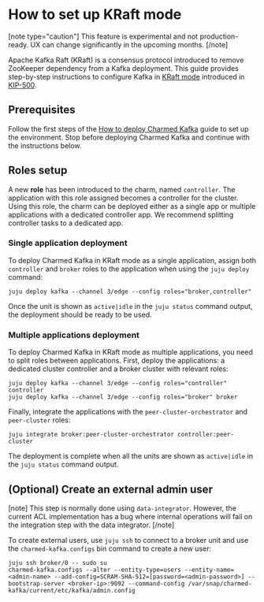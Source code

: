 # How to set up KRaft mode

[note type="caution"]
This feature is experimental and not production-ready. UX can change significantly in the upcoming months.
[/note]

Apache Kafka Raft (KRaft) is a consensus protocol introduced to remove ZooKeeper dependency from a Kafka deployment.
This guide provides step-by-step instructions to configure Kafka in [KRaft mode](https://kafka.apache.org/documentation/#kraft) introduced in [KIP-500](https://cwiki.apache.org/confluence/display/KAFKA/KIP-500%3A+Replace+ZooKeeper+with+a+Self-Managed+Metadata+Quorum).

## Prerequisites

Follow the first steps of the [How to deploy Charmed Kafka](https://discourse.charmhub.io/t/charmed-kafka-documentation-how-to-deploy/13261) guide to set up the environment. Stop before deploying Charmed Kafka and continue with the instructions below.

## Roles setup

A new **role** has been introduced to the charm, named `controller`. The application with this role assigned becomes a controller for the cluster. Using this role, the charm can be deployed either as a single app or multiple applications with a dedicated controller app. We recommend splitting controller tasks to a dedicated app.

### Single application deployment

To deploy Charmed Kafka in KRaft mode as a single application, assign both `controller` and `broker` roles to the application when using the `juju deploy` command:

```shell
juju deploy kafka --channel 3/edge --config roles="broker,controller"
```

Once the unit is shown as `active|idle` in the `juju status` command output, the deployment should be ready to be used.

### Multiple applications deployment

To deploy Charmed Kafka in KRaft mode as multiple applications, you need to split roles between applications.
First, deploy the applications: a dedicated cluster controller and a broker cluster with relevant roles:

```shell
juju deploy kafka --channel 3/edge --config roles="controller" controller
juju deploy kafka --channel 3/edge --config roles="broker" broker
```

Finally, integrate the applications with the `peer-cluster-orchestrator` and `peer-cluster` roles:

```shell
juju integrate broker:peer-cluster-orchestrator controller:peer-cluster
```

The deployment is complete when all the units are shown as `active|idle` in the `juju status` command output. 

## (Optional) Create an external admin user

[note]
This step is normally done using `data-integrator`. However, the current ACL implementation has a bug where internal operations will fail on the integration step with the data integrator.
[/note]

To create external users, use `juju ssh` to connect to a broker unit and use the `charmed-kafka.configs` bin command to create a new user:

```shell
juju ssh broker/0 -- sudo su
charmed-kafka.configs --alter --entity-type=users --entity-name=<admin-name> --add-config=SCRAM-SHA-512=[password=<admin-password>] --bootstrap-server <broker-ip>:9092 --command-config /var/snap/charmed-kafka/current/etc/kafka/admin.config
```